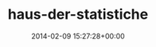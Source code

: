 ---
title:		"haus-der-statistiche"
type:		"photos"
mediatype:		"upload"
description:		"TBC"
date:		"2014-02-09 15:27:28+00:00"
album:		"abandoned"
filename:		"haus-der-statistiche.md"
series:		""
cl_public_id:		"abandoned/haus-der-statistiche"
cl_version:		1497000109
format:		"tiff"
bytes:		5806904
width:		2560
height:		1440
colours:
- "#788388"
- "#BDCCDA"
- "#83AACC"
- "#B9C8D8"
- "#7A817D"
- "#3B4142"
- "#34322F"
- "#4B626F"
- "#243239"
- "#767770"
- "#303034"
- "#E6E6E4"
- "#E3E5E3"
- "#6D6862"
exposure_mode:		"Auto"
program:		"Aperture-priority AE"
aperture:		"5.6"
focal_length:		"50.0 mm"
iso:		"200"
shutter_speed:		"1/640"
metering:		"Multi-segment"
flash:		"Off, Did not fire"
white_balance:		"Custom"
colour_temp:		"5950"
has_crop:		"false"
orientation:		"Horizontal (normal)"
camera_model:		"NIKON D800"
lens_info:		"0mm f/0"
artist:		"No artist info"
x_resolution:		"300"
y_resolution:		"300"
---